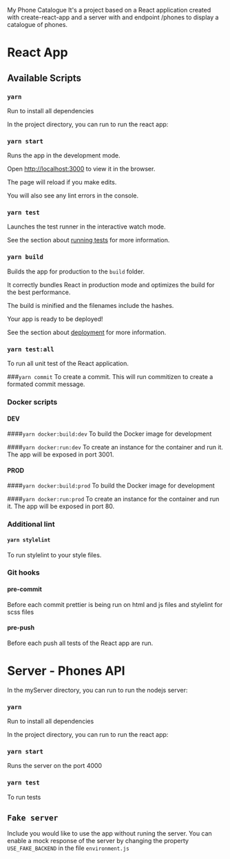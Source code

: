 
My Phone Catalogue
It's a project based on a React application created with create-react-app and a server with and endpoint /phones to display a catalogue of phones.

  
# React App
## Available Scripts

  ### `yarn`
Run to install all dependencies

In the project directory, you can run to run the react app:


### `yarn start`

  

Runs the app in the development mode.<br  />

Open [http://localhost:3000](http://localhost:3000) to view it in the browser.

  

The page will reload if you make edits.<br  />

You will also see any lint errors in the console.

  

### `yarn test`

  

Launches the test runner in the interactive watch mode.<br  />

See the section about [running tests](https://facebook.github.io/create-react-app/docs/running-tests) for more information.

  

### `yarn build`

  

Builds the app for production to the `build` folder.<br  />

It correctly bundles React in production mode and optimizes the build for the best performance.

  

The build is minified and the filenames include the hashes.<br  />

Your app is ready to be deployed!

  

See the section about [deployment](https://facebook.github.io/create-react-app/docs/deployment) for more information.

  

### `yarn test:all`

  
To run all unit test of the React application.

###`yarn commit`
To create a commit. This will run commitizen to create a formated commit message.

### Docker scripts
#### DEV
####`yarn docker:build:dev`
To   build the Docker image for development

####`yarn docker:run:dev`
To create an instance for the container and run it. 
The app will be exposed in port 3001.

#### PROD
####`yarn docker:build:prod`
To   build the Docker image for development

####`yarn docker:run:prod`
To create an instance for the container and run it. 
The app will be exposed in port 80.

### Additional lint
#### `yarn stylelint`

To run stylelint to your style files.


### Git hooks
#### pre-commit
Before each commit prettier is being run on html and js files and stylelint for scss files
#### pre-push
Before each push all tests of the React app are run.


# Server - Phones API
In the myServer directory, you can run to run the nodejs server:
### `yarn`
Run to install all dependencies

In the project directory, you can run to run the react app:


### `yarn start`
Runs the server on the port 4000

### `yarn test`
To run tests

## `Fake server`
Include you would like to use the app without runing the server. 
You can enable a mock response of the server by changing the property `USE_FAKE_BACKEND` in 
the file `environment.js`